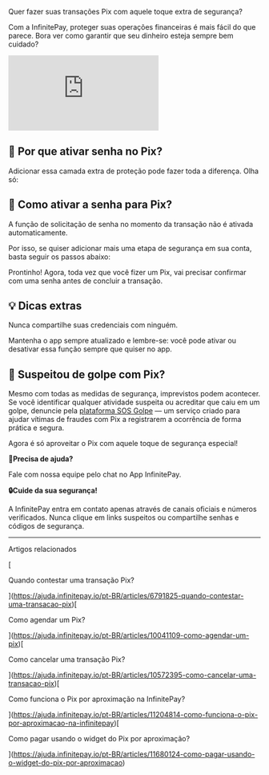 Quer fazer suas transações Pix com aquele toque extra de segurança?

Com a InfinitePay, proteger suas operações financeiras é mais fácil do que parece. Bora ver como garantir que seu dinheiro esteja sempre bem cuidado?

<iframe src="https://www.youtube.com/embed/DB10Cw8lHXU" frameborder="0" allowfullscreen="allowfullscreen"></iframe>

## **🤔 Por que ativar senha no Pix?**

Adicionar essa camada extra de proteção pode fazer toda a diferença. Olha só:

## **🔐 Como ativar a senha para Pix?**

A função de solicitação de senha no momento da transação não é ativada automaticamente.

Por isso, se quiser adicionar mais uma etapa de segurança em sua conta, basta seguir os passos abaixo:

Prontinho! Agora, toda vez que você fizer um Pix, vai precisar confirmar com uma senha antes de concluir a transação.

## 💡 **Dicas extras**

Nunca compartilhe suas credenciais com ninguém.

Mantenha o app sempre atualizado e lembre-se: você pode ativar ou desativar essa função sempre que quiser no app.

## 🚨 Suspeitou de golpe com Pix?

Mesmo com todas as medidas de segurança, imprevistos podem acontecer. Se você identificar qualquer atividade suspeita ou acreditar que caiu em um golpe, denuncie pela [plataforma SOS Golpe](https://www.sosgolpe.com.br/) — um serviço criado para ajudar vítimas de fraudes com Pix a registrarem a ocorrência de forma prática e segura.

Agora é só aproveitar o Pix com aquele toque de segurança especial!

**🔔Precisa de ajuda?**

Fale com nossa equipe pelo chat no App InfinitePay.

**🔒Cuide da sua segurança!**

A InfinitePay entra em contato apenas através de canais oficiais e números verificados. Nunca clique em links suspeitos ou compartilhe senhas e códigos de segurança.

___

Artigos relacionados

[

Quando contestar uma transação Pix?

](https://ajuda.infinitepay.io/pt-BR/articles/6791825-quando-contestar-uma-transacao-pix)[

Como agendar um Pix?

](https://ajuda.infinitepay.io/pt-BR/articles/10041109-como-agendar-um-pix)[

Como cancelar uma transação Pix?

](https://ajuda.infinitepay.io/pt-BR/articles/10572395-como-cancelar-uma-transacao-pix)[

Como funciona o Pix por aproximação na InfinitePay?

](https://ajuda.infinitepay.io/pt-BR/articles/11204814-como-funciona-o-pix-por-aproximacao-na-infinitepay)[

Como pagar usando o widget do Pix por aproximação?

](https://ajuda.infinitepay.io/pt-BR/articles/11680124-como-pagar-usando-o-widget-do-pix-por-aproximacao)